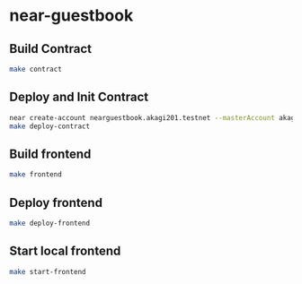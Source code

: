 # near-guestbook

## Build Contract

```sh
make contract
```

## Deploy and Init Contract

```sh
near create-account nearguestbook.akagi201.testnet --masterAccount akagi201.testnet
make deploy-contract
```

## Build frontend

```sh
make frontend
```

## Deploy frontend

```sh
make deploy-frontend
```

## Start local frontend

```sh
make start-frontend
```
